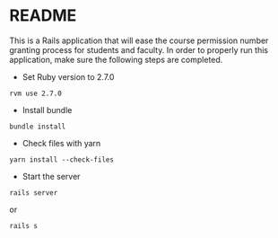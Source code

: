 # README

This is a Rails application that will ease the course permission number granting
process for students and faculty. In order to properly run this application,
make sure the following steps are completed.

* Set Ruby version to 2.7.0

`rvm use 2.7.0`

* Install bundle

`bundle install`

*  Check files with yarn 

`yarn install --check-files`

* Start the server 

`rails server`

or

`rails s`

